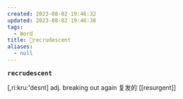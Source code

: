 ```yaml
---
created: 2023-08-02 19:46:32
updated: 2023-08-02 19:46:38
tags:
  - Word
title: 📖recrudescent
aliases:
  - null
---
```


<pre><strong>recrudescent</strong></pre>
[,ri:kru:'desnt]
adj. breaking out again 复发的
[[resurgent]]
